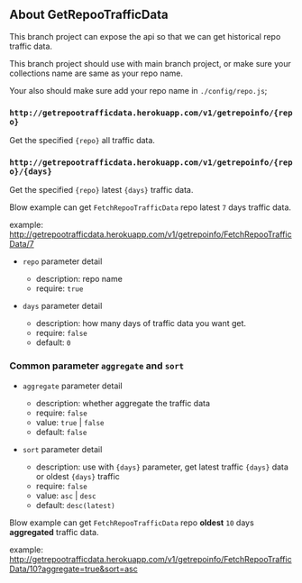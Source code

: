 ## About GetRepooTrafficData

This branch project can expose the api so that we can get historical repo traffic data.

This branch project should use with main branch project, or make sure your collections name are same as your repo name.

Your also should make sure add your repo name in `./config/repo.js`;

### `http://getrepootrafficdata.herokuapp.com/v1/getrepoinfo/{repo}`

Get the specified `{repo}` all traffic data.

### `http://getrepootrafficdata.herokuapp.com/v1/getrepoinfo/{repo}/{days}`

Get the specified `{repo}` latest `{days}` traffic data.

Blow example can get `FetchRepooTrafficData` repo latest `7` days traffic data.

example: http://getrepootrafficdata.herokuapp.com/v1/getrepoinfo/FetchRepooTrafficData/7

- `repo` parameter detail
  - description: repo name
  - require: `true`

- `days` parameter detail
  - description: how many days of traffic data you want get.
  - require: `false`
  - default: `0`

### Common parameter `aggregate` and `sort`
- `aggregate` parameter detail
  - description: whether aggregate the traffic data
  - require: `false`
  - value: `true` | `false`
  - default: `false`

- `sort` parameter detail
  - description: use with `{days}` parameter, get latest traffic `{days}` data or oldest `{days}` traffic
  - require: `false`
  - value: `asc` | `desc`
  - default: `desc(latest)`

Blow example can get `FetchRepooTrafficData` repo **oldest** `10` days **aggregated** traffic data.

example: http://getrepootrafficdata.herokuapp.com/v1/getrepoinfo/FetchRepooTrafficData/10?aggregate=true&sort=asc
